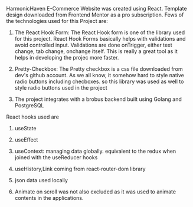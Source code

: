 HarmonicHaven E-Commerce Website was created using React. Template design downloaded from Frontend Mentor as a pro subscription.
Fews of the technologies used for this Project are:

1. The React Hook Form: The React Hook form is one of the library used for this project. React Hook Forms basically helps with validations and avoid controlled input. Validations are done onTrigger, either text change, tab change, onchange itself. This is really a great tool as it helps in developing the projec more faster.

2. Pretty-Checkbox: The Pretty checkbox is a css file downloaded from dev's github account. As we all know, it somehow hard to style native radio buttons including checboxes. so this library was used as well to style radio buttons used in the project

3. The project integrates with a brobus backend built using Golang and PostgreSQL
   
React hooks used are
  1. useState
  2. useEffect
  3. useContext: managing data globally. equivalent to the redux when joined with the useReducer hooks
  4. useHistory,Link coming from react-router-dom library
  5. json data used locally

3. Animate on scroll was not also excluded as it was used to animate contents in the applications.
